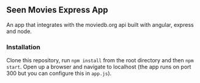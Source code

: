 ## Seen Movies Express App

An app that integrates with the moviedb.org api built with angular, express and node.

### Installation

Clone this repository, run `npm install` from the root directory and then `npm start`. Open up a browser and navigate to localhost (the app runs on port 300 but you can configure this in `app.js`). 
